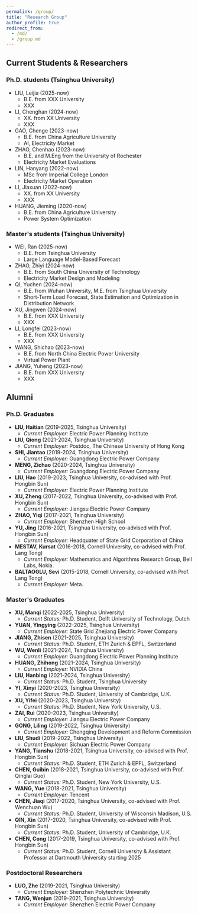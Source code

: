 ```yaml
---
permalink: /group/
title: "Research Group"
author_profile: true
redirect_from: 
  - /md/
  - /group.md
---
```


## Current Students & Researchers

### Ph.D. students (Tsinghua University)

- LIU, Leijia (2025-now)
  - B.E. from XXX University 
  - XXX
- LI, Chenghan (2024-now)
  - XX. from XX University 
  - XXX
- GAO, Chenge (2023-now)
  - B.E. from China Agriculture University 
  - AI, Electricity Market
- ZHAO, Chenhao (2023-now)
  - B.E. and M.Eng from the University of Rochester
  - Electricity Market Evaluations
- LIN, Hanyang (2022-now)
  - MSc from lmperial College London
  - Electricity Market Operation
- LI, Jiaxuan (2022-now)
  - XX. from XX University 
  - XXX
- HUANG, Jieming (2020-now)
  - B.E. from China Agriculture University 
  - Power System Optimization

### Master's students (Tsinghua University)

- WEI, Ran (2025-now)
  - B.E. from Tsinghua University
  - Large Language Model-Based Forecast
- ZHAO, Zhiyi (2024-now)
  - B.E. from South China University of Technology
  - Electricity Market Design and Modeling
- QI, Yuchen (2024-now)
  - B.E. from Wuhan University, M.E. from Tsinghua University 
  - Short-Term Load Forecast, State Estimation and Optimization in Distribution Network
- XU, Jingwen (2024-now)
  - B.E. from XXX University 
  - XXX
- LI, Longfei (2023-now)
  - B.E. from XXX University 
  - XXX
- WANG, Shichao (2023-now)
  - B.E. from North China Electric Power University
  - Virtual Power Plant 
- JIANG, Yuheng (2023-now)
  - B.E. from XXX University 
  - XXX


## Alumni

### Ph.D. Graduates

- **LIU, Haitian** (2019-2025, Tsinghua University)
  - *Current Employer:* Electric Power Planning Institute
- **LIU, Qiong** (2021-2024, Tsinghua University)
  - *Current Employer:* Postdoc, The Chinese University of Hong Kong
- **SHI, Jiantao** (2019-2024, Tsinghua University)
  - *Current Employer:* Guangdong Electric Power Company
- **MENG, Zichao** (2020-2024, Tsinghua University)
  - *Current Employer:* Guangdong Electric Power Company
- **LIU, Hao** (2019-2023, Tsinghua University, co-advised with Prof. Hongbin Sun)
  - *Current Employer:* Electric Power Planning Institute
- **XU, Zheng** (2017-2022, Tsinghua University, co-advised with Prof. Hongbin Sun)
  - *Current Employer:* Jiangsu Electric Power Company
- **ZHAO, Yiqi** (2017-2021, Tsinghua University)
  - *Current Employer:* Shenzhen High School
- **YU, Jing** (2016-2021, Tsinghua University, co-advised with Prof. Hongbin Sun)
  - *Current Employer:* Headquater of State Grid Corporation of China
- **MESTAV, Kursat** (2016-2018, Cornell University, co-advised with Prof. Lang Tong)
  - *Current Employer:* Mathematics and Algorithms Research Group, Bell Labs, Nokia.
- **BALTAOGLU, Sevi** (2015-2018, Cornell University, co-advised with Prof. Lang Tong)
  - *Current Employer:* Meta.

### Master's Graduates

- **XU, Manqi** (2022-2025, Tsinghua University)
  - *Current Status:* Ph.D. Student, Delft University of Technology, Dutch
- **YUAN, Yingying** (2022-2025, Tsinghua University)
  - *Current Employer:* State Grid Zhejiang Electric Power Company
- **JIANG, Zhisen** (2021-2025, Tsinghua University)
  - *Current Status:* Ph.D. Student, ETH Zurich & EPFL, Switzerland
- **WU, Wenli** (2021-2024, Tsinghua University)
  - *Current Employer:* Guangdong Electric Power Planning Institute
- **HUANG, Zhihong** (2021-2024, Tsinghua University)
  - *Current Employer:* NVIDIA China
- **LIU, Hanbing** (2021-2024, Tsinghua University)
  - *Current Status:* Ph.D. Student, Tsinghua University
- **YI, Xinyi** (2020-2023, Tsinghua University)
  - *Current Status:* Ph.D. Student, University of Cambridge, U.K.
- **XU, Yifei** (2020-2023, Tsinghua University)
  - *Current Status:* Ph.D. Student, New York University, U.S.
- **ZAI, Rui** (2020-2023, Tsinghua University)
  - *Current Employer:* Jiangsu Electric Power Company
- **GONG, Liling** (2019-2022, Tsinghua University)
  - *Current Employer:* Chongqing Development and Reform Commission
- **LIU, Shudi** (2019-2022, Tsinghua University)
  - *Current Employer:* Sichuan Electric Power Company
- **YANG, Tianshu** (2018-2021, Tsinghua University, co-advised with Prof. Hongbin Sun)
  - *Current Status:* Ph.D. Student, ETH Zurich & EPFL, Switzerland
- **CHEN, Guibin** (2018-2021, Tsinghua University, co-advised with Prof. Qinglai Guo)
  - *Current Status:* Ph.D. Student, New York University, U.S.
- **WANG, Yue** (2018-2021, Tsinghua University)
  - *Current Employer:* Tencent
- **CHEN, Jiaqi** (2017-2020, Tsinghua University, co-advised with Prof. Wenchuan Wu)
  - *Current Status:* Ph.D. Student, University of Wisconsin Madison, U.S.
- **QIN, Xin** (2017-2020, Tsinghua University, co-advised with Prof. Hongbin Sun)
  - *Current Status:* Ph.D. Student, University of Cambridge, U.K.
- **CHEN, Cong** (2017-2019, Tsinghua University, co-advised with Prof. Hongbin Sun)
  - *Current Status:* Ph.D. Student, Cornell University & Assistant Professor at Dartmouth University starting 2025

### Postdoctoral Researchers

- **LUO, Zhe** (2019-2021, Tsinghua University)
  - *Current Employer:* Shenzhen Polytechnic University
- **TANG, Wenjun** (2019-2021, Tsinghua University)
  - *Current Employer:* Shenzhen Electric Power Company
